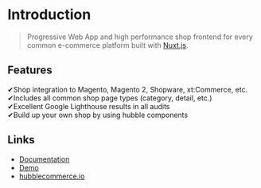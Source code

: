 # Introduction

> Progressive Web App and high performance shop frontend for every common e-commerce platform built with [Nuxt.js](https://nuxtjs.org/).

## Features

✔Shop integration to Magento, Magento 2, Shopware, xt:Commerce, etc.  
✔Includes all common shop page types \(category, detail, etc.\)  
✔Excellent Google Lighthouse results in all audits  
✔Build up your own shop by using hubble components

## Links

* [Documentation](https://hubblecommerce-1.gitbook.io/hubble-docs/)
* [Demo](https://demo.hubblecommerce.io/)
* [hubblecommerce.io](https://www.hubblecommerce.io)
